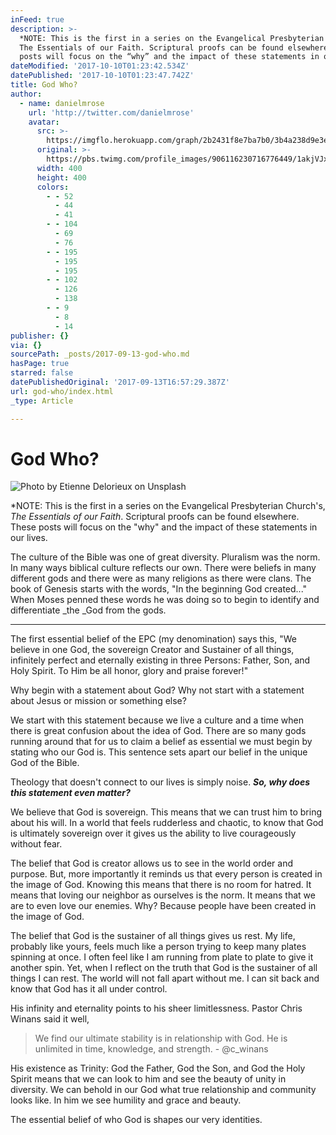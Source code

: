 ```yaml
---
inFeed: true
description: >-
  *NOTE: This is the first in a series on the Evangelical Presbyterian Church’s,
  The Essentials of our Faith. Scriptural proofs can be found elsewhere. These
  posts will focus on the “why” and the impact of these statements in our lives.
dateModified: '2017-10-10T01:23:42.534Z'
datePublished: '2017-10-10T01:23:47.742Z'
title: God Who?
author:
  - name: danielmrose
    url: 'http://twitter.com/danielmrose'
    avatar:
      src: >-
        https://imgflo.herokuapp.com/graph/2b2431f8e7ba7b0/3b4a238d9e3ef7f99d7ed6eef66da4dc/noop.jpg?input=https%3A%2F%2Fpbs.twimg.com%2Fprofile_images%2F906116230716776449%2F1akjVJxp_400x400.jpg
      original: >-
        https://pbs.twimg.com/profile_images/906116230716776449/1akjVJxp_400x400.jpg
      width: 400
      height: 400
      colors:
        - - 52
          - 44
          - 41
        - - 104
          - 69
          - 76
        - - 195
          - 195
          - 195
        - - 102
          - 126
          - 138
        - - 9
          - 8
          - 14
publisher: {}
via: {}
sourcePath: _posts/2017-09-13-god-who.md
hasPage: true
starred: false
datePublishedOriginal: '2017-09-13T16:57:29.387Z'
url: god-who/index.html
_type: Article

---
```

# God Who?
![Photo by Etienne Delorieux on Unsplash](https://s3-us-west-2.amazonaws.com/the-grid-img/p/599e1efb2017c188c0388894f8a710b3977a3e6b.jpg)

\*NOTE: This is the first in a series on the Evangelical Presbyterian Church's, _The Essentials of our Faith_. Scriptural proofs can be found elsewhere. These posts will focus on the "why" and the impact of these statements in our lives.

The culture of the Bible was one of great diversity. Pluralism was the norm. In many ways biblical culture reflects our own. There were beliefs in many different gods and there were as many religions as there were clans. The book of Genesis starts with the words, "In the beginning God created..." When Moses penned these words he was doing so to begin to identify and differentiate _the _God from the gods.

---

The first essential belief of the EPC (my denomination) says this, "We believe in one God, the sovereign Creator and Sustainer of all things, infinitely perfect and eternally existing in three Persons: Father, Son, and Holy Spirit. To Him be all honor, glory and praise forever!"

Why begin with a statement about God? Why not start with a statement about Jesus or mission or something else?

We start with this statement because we live a culture and a time when there is great confusion about the idea of God. There are so many gods running around that for us to claim a belief as essential we must begin by stating who our God is. This sentence sets apart our belief in the unique God of the Bible.

Theology that doesn't connect to our lives is simply noise. _**So, why does this statement even matter?**_

We believe that God is sovereign. This means that we can trust him to bring about his will. In a world that feels rudderless and chaotic, to know that God is ultimately sovereign over it gives us the ability to live courageously without fear.

The belief that God is creator allows us to see in the world order and purpose. But, more importantly it reminds us that every person is created in the image of God. Knowing this means that there is no room for hatred. It means that loving our neighbor as ourselves is the norm. It means that we are to even love our enemies. Why? Because people have been created in the image of God.

The belief that God is the sustainer of all things gives us rest. My life, probably like yours, feels much like a person trying to keep many plates spinning at once. I often feel like I am running from plate to plate to give it another spin. Yet, when I reflect on the truth that God is the sustainer of all things I can rest. The world will not fall apart without me. I can sit back and know that God has it all under control.

His infinity and eternality points to his sheer limitlessness. Pastor Chris Winans said it well,

> We find our ultimate stability is in relationship with God. He is unlimited in time, knowledge, and strength. - @c\_winans

His existence as Trinity: God the Father, God the Son, and God the Holy Spirit means that we can look to him and see the beauty of unity in diversity. We can behold in our God what true relationship and community looks like. In him we see humility and grace and beauty.

The essential belief of who God is shapes our very identities.